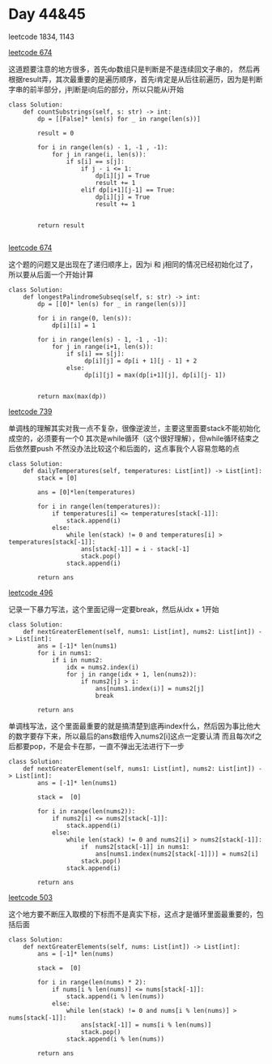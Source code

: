 
# Day 44&45

leetcode 1834, 1143


[leetcode 674](https://leetcode.com/problems/palindromic-substrings/description/)

这道题要注意的地方很多，首先dp数组只是判断是不是连续回文子串的， 然后再根据result弄，其次最重要的是遍历顺序，首先i肯定是从后往前遍历，因为是判断字串的前半部分，j判断是i向后的部分，所以只能从i开始

```
class Solution:
    def countSubstrings(self, s: str) -> int:
        dp = [[False]* len(s) for _ in range(len(s))]

        result = 0

        for i in range(len(s) - 1, -1 , -1):
            for j in range(i, len(s)):
                if s[i] == s[j]:
                    if j - i <= 1:
                        dp[i][j] = True
                        result += 1
                    elif dp[i+1][j-1] == True:
                        dp[i][j] = True
                        result += 1

        
        return result
               
```


[leetcode 674](https://leetcode.com/problems/palindromic-substrings/description/)

这个题的问题又是出现在了递归顺序上，因为i 和 j相同的情况已经初始化过了，所以要从后面一个开始计算
```
class Solution:
    def longestPalindromeSubseq(self, s: str) -> int:
        dp = [[0]* len(s) for _ in range(len(s))]

        for i in range(0, len(s)):
            dp[i][i] = 1

        for i in range(len(s) - 1, -1 , -1):
            for j in range(i+1, len(s)):
                if s[i] == s[j]:
                     dp[i][j] = dp[i + 1][j - 1] + 2
                else:
                     dp[i][j] = max(dp[i+1][j], dp[i][j- 1])

        
        return max(max(dp))
```


[leetcode 739](https://leetcode.com/problems/palindromic-substrings/description/)

单调栈的理解其实对我一点不复杂，很像逆波兰，主要这里面要stack不能初始化成空的，必须要有一个0
其次是while循环（这个很好理解），但while循环结束之后依然要push
不然没办法比较这个和后面的，这点事我个人容易忽略的点

```
class Solution:
    def dailyTemperatures(self, temperatures: List[int]) -> List[int]:
        stack = [0]

        ans = [0]*len(temperatures)

        for i in range(len(temperatures)):
            if temperatures[i] <= temperatures[stack[-1]]:
                stack.append(i)
            else:
                while len(stack) != 0 and temperatures[i] > temperatures[stack[-1]]:
                    ans[stack[-1]] = i - stack[-1]
                    stack.pop()
                stack.append(i)

        return ans
```

[leetcode 496](https://leetcode.com/problems/palindromic-substrings/description/)

记录一下暴力写法，这个里面记得一定要break，然后从idx + 1开始
```
class Solution:
    def nextGreaterElement(self, nums1: List[int], nums2: List[int]) -> List[int]:
        ans = [-1]* len(nums1)
        for i in nums1:
            if i in nums2:
                idx = nums2.index(i)
                for j in range(idx + 1, len(nums2)):
                    if nums2[j] > i:
                        ans[nums1.index(i)] = nums2[j]
                        break

        return ans
```

单调栈写法，这个里面最重要的就是搞清楚到底再index什么，然后因为事比他大的数字要存下来，所以最后的ans数组传入nums2[i]这点一定要认清
而且每次if之后都要pop，不是会卡在那，一直不弹出无法进行下一步
```
class Solution:
    def nextGreaterElement(self, nums1: List[int], nums2: List[int]) -> List[int]:
        ans = [-1]* len(nums1)
        
        stack =  [0]

        for i in range(len(nums2)):
            if nums2[i] <= nums2[stack[-1]]:
                stack.append(i)
            else:
                while len(stack) != 0 and nums2[i] > nums2[stack[-1]]:
                    if  nums2[stack[-1]] in nums1:
                        ans[nums1.index(nums2[stack[-1]])] = nums2[i]
                    stack.pop()
                stack.append(i)

        return ans
```
[leetcode 503](https://leetcode.com/problems/next-greater-element-ii/)


这个地方要不断压入取模的下标而不是真实下标，这点才是循环里面最重要的，包括后面

```
class Solution:
    def nextGreaterElements(self, nums: List[int]) -> List[int]:
        ans = [-1]* len(nums)
        
        stack =  [0]

        for i in range(len(nums) * 2):
            if nums[i % len(nums)] <= nums[stack[-1]]:
                stack.append(i % len(nums))
            else:
                while len(stack) != 0 and nums[i % len(nums)] > nums[stack[-1]]:
                    ans[stack[-1]] = nums[i % len(nums)]
                    stack.pop()
                stack.append(i % len(nums))

        return ans
```


